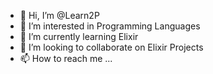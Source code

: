 - 👋 Hi, I’m @Learn2P
- 👀 I’m interested in Programming Languages
- 🌱 I’m currently learning Elixir
- 💞️ I’m looking to collaborate on Elixir Projects
- 📫 How to reach me ...

<!---
Learn2P/Learn2P is a ✨ special ✨ repository because its `README.md` (this file) appears on your GitHub profile.
You can click the Preview link to take a look at your changes.
--->
